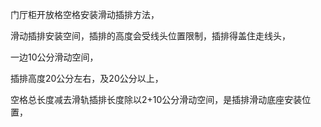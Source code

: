 门厅柜开放格空格安装滑动插排方法，

滑动插排安装空间，插排的高度会受线头位置限制，插排得盖住走线头，

一边10公分滑动空间，

插排高度20公分左右，及20公分以上，



空格总长度减去滑轨插排长度除以2+10公分滑动空间，是插排滑动底座安装位置，










